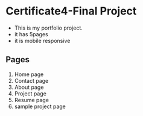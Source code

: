 # Certificate4-Final Project
- This is my portfolio project.
- it has 5pages
- it is mobile responsive

## Pages

1. Home page
2. Contact page
3. About page
4. Project page
5. Resume page
6. sample project page
